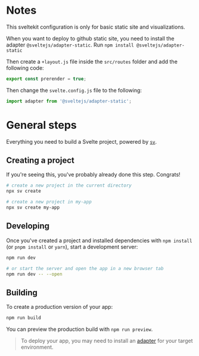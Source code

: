 # Notes

This sveltekit configuration is only for basic static site and visualizations.

When you want to deploy to github static site, you need to install the adapter `@sveltejs/adapter-static`. 
Run `npm install @sveltejs/adapter-static`

Then create a `+layout.js` file inside the `src/routes` folder and add the following code:

```js
export const prerender = true;
```

Then change the `svelte.config.js` file to the following:

```js
import adapter from '@sveltejs/adapter-static';
```

# General steps

Everything you need to build a Svelte project, powered by [`sv`](https://github.com/sveltejs/cli).

## Creating a project

If you're seeing this, you've probably already done this step. Congrats!

```bash
# create a new project in the current directory
npx sv create

# create a new project in my-app
npx sv create my-app
```

## Developing

Once you've created a project and installed dependencies with `npm install` (or `pnpm install` or `yarn`), start a development server:

```bash
npm run dev

# or start the server and open the app in a new browser tab
npm run dev -- --open
```

## Building

To create a production version of your app:

```bash
npm run build
```

You can preview the production build with `npm run preview`.

> To deploy your app, you may need to install an [adapter](https://svelte.dev/docs/kit/adapters) for your target environment.

